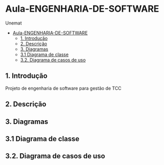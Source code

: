 # Aula-ENGENHARIA-DE-SOFTWARE
Unemat

- [Aula-ENGENHARIA-DE-SOFTWARE](#aula-engenharia-de-software)
  - [1. Introdução](#1-introdução)
  - [2. Descrição](#2-descrição)
  - [3. Diagramas](#3-diagramas)
  - [3.1 Diagrama de classe](#31-diagrama-de-classe)
  - [3.2. Diagrama de casos de uso](#32-diagrama-de-casos-de-uso)


## 1. Introdução 
Projeto de engenharia de software para gestão de TCC 

## 2. Descrição 

## 3. Diagramas 

## 3.1 Diagrama de classe

## 3.2. Diagrama de casos de uso 